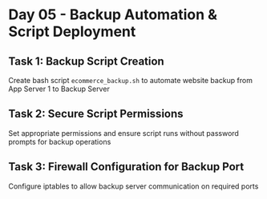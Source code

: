 # Day 05 - Backup Automation & Script Deployment

## Task 1: Backup Script Creation
Create bash script `ecommerce_backup.sh` to automate website backup from App Server 1 to Backup Server

## Task 2: Secure Script Permissions
Set appropriate permissions and ensure script runs without password prompts for backup operations

## Task 3: Firewall Configuration for Backup Port
Configure iptables to allow backup server communication on required ports